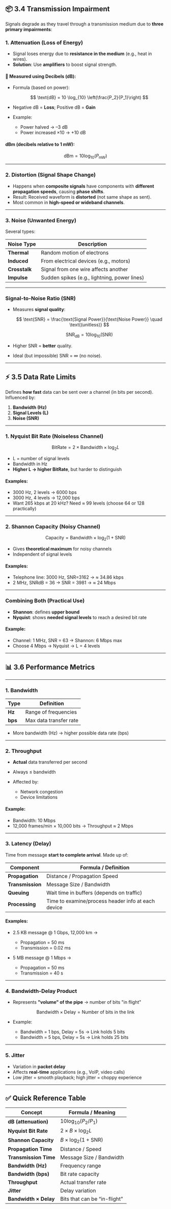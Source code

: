 ## 📦 **3.4 Transmission Impairment**

Signals degrade as they travel through a transmission medium due to **three primary impairments**:

### **1. Attenuation (Loss of Energy)**

* Signal loses energy due to **resistance in the medium** (e.g., heat in wires).
* **Solution**: Use **amplifiers** to boost signal strength.

#### 📐 Measured using **Decibels (dB)**:

* Formula (based on power):

  $$
  \text{dB} = 10 \log_{10} \left(\frac{P_2}{P_1}\right)
  $$
* Negative dB = **Loss**; Positive dB = **Gain**
* Example:

  * Power halved → –3 dB
  * Power increased ×10 → +10 dB

#### dBm (decibels relative to 1 mW):

$$
\text{dBm} = 10 \log_{10}(P_\text{mW})
$$

---

### **2. Distortion (Signal Shape Change)**

* Happens when **composite signals** have components with **different propagation speeds**, causing **phase shifts**.
* Result: Received waveform is **distorted** (not same shape as sent).
* Most common in **high-speed or wideband channels**.

---

### **3. Noise (Unwanted Energy)**

Several types:

| **Noise Type** | **Description**                              |
| -------------- | -------------------------------------------- |
| **Thermal**    | Random motion of electrons                   |
| **Induced**    | From electrical devices (e.g., motors)       |
| **Crosstalk**  | Signal from one wire affects another         |
| **Impulse**    | Sudden spikes (e.g., lightning, power lines) |

---

### **Signal-to-Noise Ratio (SNR)**

* Measures **signal quality**:

  $$
  \text{SNR} = \frac{\text{Signal Power}}{\text{Noise Power}} \quad \text{(unitless)}
  $$

  $$
  \text{SNR}_{\text{dB}} = 10 \log_{10}(\text{SNR})
  $$
* Higher SNR = **better** quality.
* Ideal (but impossible) SNR = ∞ (no noise).

---

## ⚡ **3.5 Data Rate Limits**

Defines **how fast** data can be sent over a channel (in bits per second). Influenced by:

1. **Bandwidth (Hz)**
2. **Signal Levels (L)**
3. **Noise (SNR)**

---

### **1. Nyquist Bit Rate (Noiseless Channel)**

$$
\text{BitRate} = 2 \times \text{Bandwidth} \times \log_2 L
$$

* L = number of signal levels
* Bandwidth in Hz
* **Higher L → higher BitRate**, but harder to distinguish

#### Examples:

* 3000 Hz, 2 levels → 6000 bps
* 3000 Hz, 4 levels → 12,000 bps
* Want 265 kbps at 20 kHz? Need ≈ 99 levels (choose 64 or 128 practically)

---

### **2. Shannon Capacity (Noisy Channel)**

$$
\text{Capacity} = \text{Bandwidth} \times \log_2(1 + \text{SNR})
$$

* Gives **theoretical maximum** for noisy channels
* Independent of signal levels

#### Examples:

* Telephone line: 3000 Hz, SNR=3162 → ≈ 34.86 kbps
* 2 MHz, SNRdB = 36 → SNR = 3981 → ≈ 24 Mbps

---

### **Combining Both (Practical Use)**

* **Shannon**: defines **upper bound**
* **Nyquist**: shows **needed signal levels** to reach a desired bit rate

#### Example:

* Channel: 1 MHz, SNR = 63 → Shannon: 6 Mbps max
* Choose 4 Mbps → Nyquist → L = 4 levels

---

## 📊 **3.6 Performance Metrics**

---

### **1. Bandwidth**

| **Type** | **Definition**         |
| -------- | ---------------------- |
| **Hz**   | Range of frequencies   |
| **bps**  | Max data transfer rate |

* More bandwidth (Hz) → higher possible data rate (bps)

---

### **2. Throughput**

* **Actual** data transferred per second
* Always ≤ bandwidth
* Affected by:

  * Network congestion
  * Device limitations

#### Example:

* Bandwidth: 10 Mbps
* 12,000 frames/min × 10,000 bits → Throughput ≈ 2 Mbps

---

### **3. Latency (Delay)**

Time from message **start to complete arrival**. Made up of:

| Component        | Formula / Definition                               |
| ---------------- | -------------------------------------------------- |
| **Propagation**  | Distance / Propagation Speed                       |
| **Transmission** | Message Size / Bandwidth                           |
| **Queuing**      | Wait time in buffers (depends on traffic)          |
| **Processing**   | Time to examine/process header info at each device |

#### Examples:

* 2.5 KB message @ 1 Gbps, 12,000 km →

  * Propagation = 50 ms
  * Transmission = 0.02 ms

* 5 MB message @ 1 Mbps →

  * Propagation = 50 ms
  * Transmission = 40 s

---

### **4. Bandwidth-Delay Product**

* Represents **"volume" of the pipe** → number of bits "in flight"

$$
\text{Bandwidth} \times \text{Delay} = \text{Number of bits in the link}
$$

* Example:

  * Bandwidth = 1 bps, Delay = 5s → Link holds 5 bits
  * Bandwidth = 5 bps, Delay = 5s → Link holds 25 bits

---

### **5. Jitter**

* Variation in **packet delay**
* Affects **real-time** applications (e.g., VoIP, video calls)
* Low jitter = smooth playback; high jitter = choppy experience

---

## ✅ **Quick Reference Table**

| Concept               | Formula / Meaning                 |
| --------------------- | --------------------------------- |
| **dB (attenuation)**  | $10 \log_{10}(P_2 / P_1)$         |
| **Nyquist Bit Rate**  | $2 \times B \times \log_2 L$      |
| **Shannon Capacity**  | $B \times \log_2(1 + \text{SNR})$ |
| **Propagation Time**  | Distance / Speed                  |
| **Transmission Time** | Message Size / Bandwidth          |
| **Bandwidth (Hz)**    | Frequency range                   |
| **Bandwidth (bps)**   | Bit rate capacity                 |
| **Throughput**        | Actual transfer rate              |
| **Jitter**            | Delay variation                   |
| **Bandwidth × Delay** | Bits that can be “in-flight”      |

